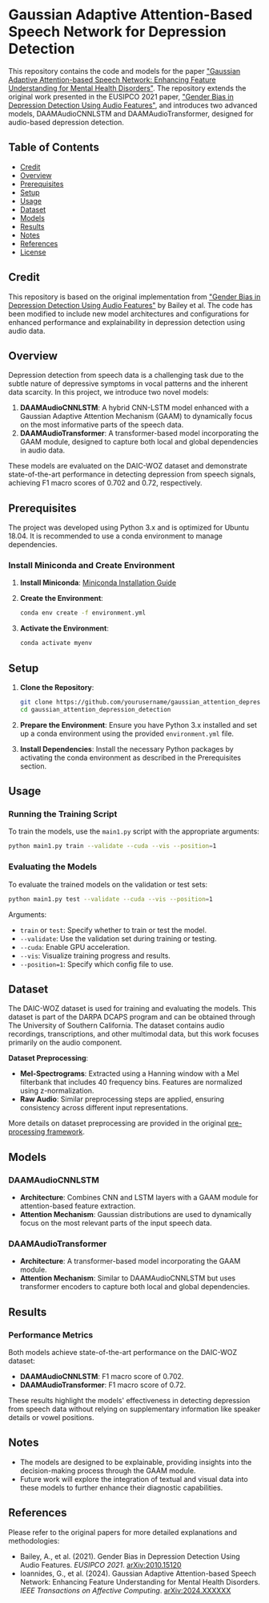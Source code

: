 
# Gaussian Adaptive Attention-Based Speech Network for Depression Detection

This repository contains the code and models for the paper ["Gaussian Adaptive Attention-based Speech Network: Enhancing Feature Understanding for Mental Health Disorders"](https://arxiv.org/abs/2024.XXXXXX). The repository extends the original work presented in the EUSIPCO 2021 paper, ["Gender Bias in Depression Detection Using Audio Features"](https://arxiv.org/abs/2010.15120), and introduces two advanced models, DAAMAudioCNNLSTM and DAAMAudioTransformer, designed for audio-based depression detection.

## Table of Contents

- [Credit](#credit)
- [Overview](#overview)
- [Prerequisites](#prerequisites)
- [Setup](#setup)
- [Usage](#usage)
- [Dataset](#dataset)
- [Models](#models)
- [Results](#results)
- [Notes](#notes)
- [References](#references)
- [License](#license)

## Credit

This repository is based on the original implementation from ["Gender Bias in Depression Detection Using Audio Features"](https://arxiv.org/abs/2010.15120) by Bailey et al. The code has been modified to include new model architectures and configurations for enhanced performance and explainability in depression detection using audio data.

## Overview

Depression detection from speech data is a challenging task due to the subtle nature of depressive symptoms in vocal patterns and the inherent data scarcity. In this project, we introduce two novel models:

1. **DAAMAudioCNNLSTM**: A hybrid CNN-LSTM model enhanced with a Gaussian Adaptive Attention Mechanism (GAAM) to dynamically focus on the most informative parts of the speech data.
2. **DAAMAudioTransformer**: A transformer-based model incorporating the GAAM module, designed to capture both local and global dependencies in audio data.

These models are evaluated on the DAIC-WOZ dataset and demonstrate state-of-the-art performance in detecting depression from speech signals, achieving F1 macro scores of 0.702 and 0.72, respectively.

## Prerequisites

The project was developed using Python 3.x and is optimized for Ubuntu 18.04. It is recommended to use a conda environment to manage dependencies.

### Install Miniconda and Create Environment

1. **Install Miniconda**: [Miniconda Installation Guide](https://docs.conda.io/projects/conda/en/latest/user-guide/install/index.html)

2. **Create the Environment**:
   ```bash
   conda env create -f environment.yml
   ```

3. **Activate the Environment**:
   ```bash
   conda activate myenv
   ```

## Setup

1. **Clone the Repository**:
   ```bash
   git clone https://github.com/yourusername/gaussian_attention_depression_detection.git
   cd gaussian_attention_depression_detection
   ```

2. **Prepare the Environment**:
   Ensure you have Python 3.x installed and set up a conda environment using the provided `environment.yml` file.

3. **Install Dependencies**:
   Install the necessary Python packages by activating the conda environment as described in the Prerequisites section.

## Usage

### Running the Training Script

To train the models, use the `main1.py` script with the appropriate arguments:

```bash
python main1.py train --validate --cuda --vis --position=1
```

### Evaluating the Models

To evaluate the trained models on the validation or test sets:

```bash
python main1.py test --validate --cuda --vis --position=1
```

Arguments:
- `train` or `test`: Specify whether to train or test the model.
- `--validate`: Use the validation set during training or testing.
- `--cuda`: Enable GPU acceleration.
- `--vis`: Visualize training progress and results.
- `--position=1`: Specify which config file to use.

## Dataset

The DAIC-WOZ dataset is used for training and evaluating the models. This dataset is part of the DARPA DCAPS program and can be obtained through The University of Southern California. The dataset contains audio recordings, transcriptions, and other multimodal data, but this work focuses primarily on the audio component.

**Dataset Preprocessing**:
- **Mel-Spectrograms**: Extracted using a Hanning window with a Mel filterbank that includes 40 frequency bins. Features are normalized using z-normalization.
- **Raw Audio**: Similar preprocessing steps are applied, ensuring consistency across different input representations.

More details on dataset preprocessing are provided in the original [pre-processing framework](https://github.com/adbailey1/daic_woz_process).

## Models

### DAAMAudioCNNLSTM

- **Architecture**: Combines CNN and LSTM layers with a GAAM module for attention-based feature extraction.
- **Attention Mechanism**: Gaussian distributions are used to dynamically focus on the most relevant parts of the input speech data.

### DAAMAudioTransformer

- **Architecture**: A transformer-based model incorporating the GAAM module.
- **Attention Mechanism**: Similar to DAAMAudioCNNLSTM but uses transformer encoders to capture both local and global dependencies.

## Results

### Performance Metrics

Both models achieve state-of-the-art performance on the DAIC-WOZ dataset:

- **DAAMAudioCNNLSTM**: F1 macro score of 0.702.
- **DAAMAudioTransformer**: F1 macro score of 0.72.

These results highlight the models' effectiveness in detecting depression from speech data without relying on supplementary information like speaker details or vowel positions.

## Notes

- The models are designed to be explainable, providing insights into the decision-making process through the GAAM module.
- Future work will explore the integration of textual and visual data into these models to further enhance their diagnostic capabilities.

## References

Please refer to the original papers for more detailed explanations and methodologies:

- Bailey, A., et al. (2021). Gender Bias in Depression Detection Using Audio Features. *EUSIPCO 2021*. [arXiv:2010.15120](https://arxiv.org/abs/2010.15120)
- Ioannides, G., et al. (2024). Gaussian Adaptive Attention-based Speech Network: Enhancing Feature Understanding for Mental Health Disorders. *IEEE Transactions on Affective Computing*. [arXiv:2024.XXXXXX](https://arxiv.org/abs/2024.XXXXXX)
